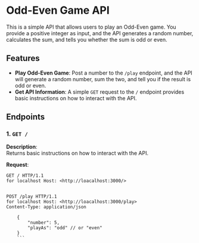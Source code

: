 # Odd-Even Game API

This is a simple API that allows users to play an Odd-Even game. You provide a positive integer as input, and the API generates a random number, calculates the sum, and tells you whether the sum is odd or even.

## Features
- **Play Odd-Even Game**: Post a number to the `/play` endpoint, and the API will generate a random number, sum the two, and tell you if the result is odd or even.
- **Get API Information**: A simple `GET` request to the `/` endpoint provides basic instructions on how to interact with the API.

## Endpoints

### 1. `GET /`
**Description**:  
Returns basic instructions on how to interact with the API.

**Request**:
```http
GET / HTTP/1.1
for localhost Host: <http://loacalhost:3000/>


POST /play HTTP/1.1
for localhost Host: <http://loacalhost:3000/play>
Content-Type: application/json
    
    {
        "number": 5,
        "playAs": "odd" // or "even"
    }
    ```